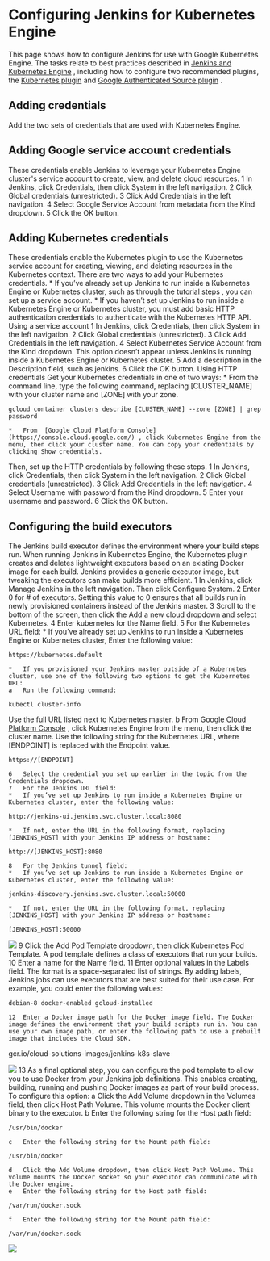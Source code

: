 # Configuring Jenkins for Kubernetes Engine
		
This page shows how to configure Jenkins for use with Google Kubernetes Engine. The tasks relate to best practices described in  [Jenkins and Kubernetes Engine](https://cloud.google.com/solutions/jenkins-on-kubernetes-engine) , including how to configure two recommended plugins, the  [Kubernetes plugin](https://wiki.jenkins-ci.org/display/JENKINS/Kubernetes+Plugin)  and  [Google Authenticated Source plugin](https://wiki.jenkins-ci.org/display/JENKINS/Google+Source+Plugin) .


## Adding credentials
Add the two sets of credentials that are used with Kubernetes Engine.
## Adding Google service account credentials
These credentials enable Jenkins to leverage your Kubernetes Engine cluster's service account to create, view, and delete cloud resources.
	1	In Jenkins, click Credentials, then click System in the left navigation.
	2	Click Global credentials (unrestricted).
	3	Click Add Credentials in the left navigation.
	4	Select Google Service Account from metadata from the Kind dropdown.
	5	Click the OK button.
## Adding Kubernetes credentials
These credentials enable the Kubernetes plugin to use the Kubernetes service account for creating, viewing, and deleting resources in the Kubernetes context.
There are two ways to add your Kubernetes credentials.
	* 	If you’ve already set up Jenkins to run inside a Kubernetes Engine or Kubernetes cluster, such as through the  [tutorial steps](https://cloud.google.com/solutions/jenkins-on-kubernetes-engine-tutorial) , you can set up a service account.
	* 	If you haven’t set up Jenkins to run inside a Kubernetes Engine or Kubernetes cluster, you must add basic HTTP authentication credentials to authenticate with the Kubernetes HTTP API.
Using a service account
	1	In Jenkins, click Credentials, then click System in the left navigation.
	2	Click Global credentials (unrestricted).
	3	Click Add Credentials in the left navigation.
	4	Select Kubernetes Service Account from the Kind dropdown. This option doesn’t appear unless Jenkins is running inside a Kubernetes Engine or Kubernetes cluster.
	5	Add a description in the Description field, such as jenkins.
	6	Click the OK button.
Using HTTP credentials
Get your Kubernetes credentials in one of two ways:
	* 	From the command line, type the following command, replacing [CLUSTER_NAME] with your cluster name and [ZONE] with your zone.

```
gcloud container clusters describe [CLUSTER_NAME] --zone [ZONE] | grep password
```

	* 	From  [Google Cloud Platform Console](https://console.cloud.google.com/) , click Kubernetes Engine from the menu, then click your cluster name. You can copy your credentials by clicking Show credentials.
Then, set up the HTTP credentials by following these steps.
	1	In Jenkins, click Credentials, then click System in the left navigation.
	2	Click Global credentials (unrestricted).
	3	Click Add Credentials in the left navigation.
	4	Select Username with password from the Kind dropdown.
	5	Enter your username and password.
	6	Click the OK button.


## Configuring the build executors
The Jenkins build executor defines the environment where your build steps run. When running Jenkins in Kubernetes Engine, the Kubernetes plugin creates and deletes lightweight executors based on an existing Docker image for each build. Jenkins provides a generic executor image, but tweaking the executors can make builds more efficient.
	1	In Jenkins, click Manage Jenkins in the left navigation. Then click Configure System.
	2	Enter 0 for # of executors. Setting this value to 0 ensures that all builds run in newly provisioned containers instead of the Jenkins master.
	3	Scroll to the bottom of the screen, then click the Add a new cloud dropdown and select Kubernetes.
	4	Enter kubernetes for the Name field.
	5	For the Kubernetes URL field:
	* 	If you’ve already set up Jenkins to run inside a Kubernetes Engine or Kubernetes cluster, Enter the following value:

```
https://kubernetes.default
```

	* 	If you provisioned your Jenkins master outside of a Kubernetes cluster, use one of the following two options to get the Kubernetes URL:
	a	Run the following command:

```
kubectl cluster-info
```

Use the full URL listed next to Kubernetes master.
	b	From  [Google Cloud Platform Console](https://console.cloud.google.com/) , click Kubernetes Engine from the menu, then click the cluster name. Use the following string for the Kubernetes URL, where [ENDPOINT] is replaced with the Endpoint value.

```
https://[ENDPOINT]
```

	6	Select the credential you set up earlier in the topic from the Credentials dropdown.
	7	For the Jenkins URL field:
	* 	If you’ve set up Jenkins to run inside a Kubernetes Engine or Kubernetes cluster, enter the following value:

```
http://jenkins-ui.jenkins.svc.cluster.local:8080
```

	* 	If not, enter the URL in the following format, replacing [JENKINS_HOST] with your Jenkins IP address or hostname:

```
http://[JENKINS_HOST]:8080
```

	8	For the Jenkins tunnel field:
	* 	If you’ve set up Jenkins to run inside a Kubernetes Engine or Kubernetes cluster, enter the following value:

```
jenkins-discovery.jenkins.svc.cluster.local:50000
```

	* 	If not, enter the URL in the following format, replacing [JENKINS_HOST] with your Jenkins IP address or hostname:

```
[JENKINS_HOST]:50000
```

![](Configuring%20Jenkins%20for%20Kubernetes%20Engine/jenkins-container-engine-kubernetes-config.png)
	9	Click the Add Pod Template dropdown, then click Kubernetes Pod Template. A pod template defines a class of executors that run your builds.
	10	Enter a name for the Name field.
	11	Enter optional values in the Labels field. The format is a space-separated list of strings. By adding labels, Jenkins jobs can use executors that are best suited for their use case. For example, you could enter the following values:

```
debian-8 docker-enabled gcloud-installed
```

	12	Enter a Docker image path for the Docker image field. The Docker image defines the environment that your build scripts run in. You can use your own image path, or enter the following path to use a prebuilt image that includes the Cloud SDK.

gcr.io/cloud-solutions-images/jenkins-k8s-slave

![](Configuring%20Jenkins%20for%20Kubernetes%20Engine/jenkins-container-engine-kubernetes-pod-config.png)
	13	As a final optional step, you can configure the pod template to allow you to use Docker from your Jenkins job definitions. This enables creating, building, running and pushing Docker images as part of your build process. To configure this option:
	a	Click the Add Volume dropdown in the Volumes field, then click Host Path Volume. This volume mounts the Docker client binary to the executor.
	b	Enter the following string for the Host path field:

```
/usr/bin/docker
```

	c	Enter the following string for the Mount path field:

```
/usr/bin/docker
```

	d	Click the Add Volume dropdown, then click Host Path Volume. This volume mounts the Docker socket so your executor can communicate with the Docker engine.
	e	Enter the following string for the Host path field:

```
/var/run/docker.sock
```

	f	Enter the following string for the Mount path field:

```
/var/run/docker.sock
```

![](Configuring%20Jenkins%20for%20Kubernetes%20Engine/jenkins-container-engine-volumes-config.png)
